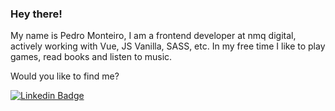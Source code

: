 ### Hey there!

My name is Pedro Monteiro, I am a frontend developer at nmq digital, actively working with Vue, JS Vanilla, SASS, etc.
In my free time I like to play games, read books and listen to music.

Would you like to find me?

[![Linkedin Badge](https://img.shields.io/badge/-LinkedIn-blue?style=flat-square&logo=Linkedin&logoColor=white&link=https://www.linkedin.com/in/pedrormonteiro/)](https://www.linkedin.com/in/pedrormonteiro/)
